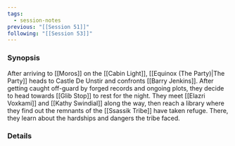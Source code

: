 ```yaml
---
tags:
  - session-notes
previous: "[[Session 51]]"
following: "[[Session 53]]"
---
```

### Synopsis
After arriving to [[Moros]] on the [[Cabin Light]], [[Equinox (The Party)|The Party]] heads to Castle De Unstir and confronts [[Barry Jenkins]]. After getting caught off-guard by forged records and ongoing plots, they decide to head towards [[Glib Stop]] to rest for the night. They meet [[Elazri Voxkami]] and [[Kathy Swindial]] along the way, then reach a library where they find out the remnants of the [[Ssassik Tribe]] have taken refuge. There, they learn about the hardships and dangers the tribe faced.

### Details

